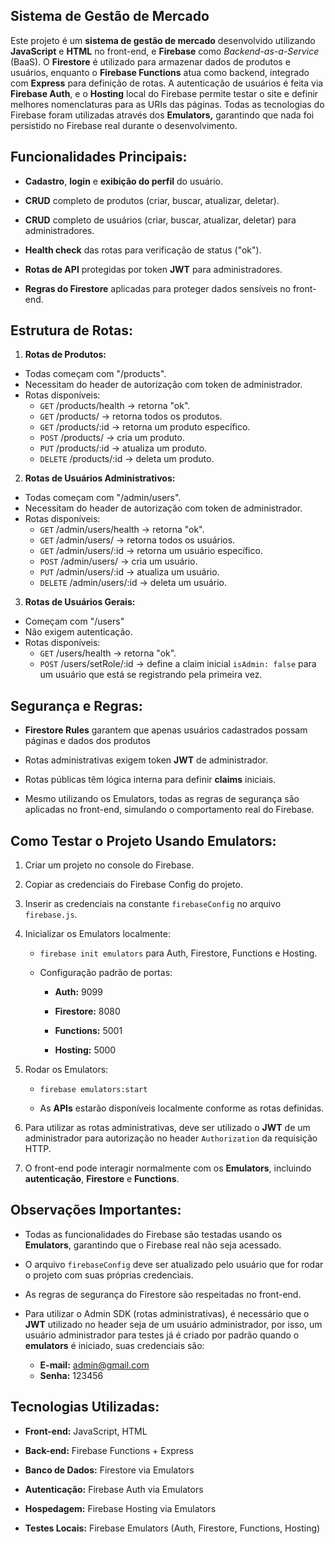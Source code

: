 ## Sistema de Gestão de Mercado
Este projeto é um **sistema de gestão de mercado** desenvolvido utilizando **JavaScript** e **HTML** no front-end, e **Firebase** como *Backend-as-a-Service* (BaaS). O **Firestore** é utilizado para armazenar dados de produtos e usuários, enquanto o **Firebase Functions** atua como backend, integrado com **Express** para definição de rotas. A autenticação de usuários é feita via **Firebase Auth**, e o **Hosting** local do Firebase permite testar o site e definir melhores nomenclaturas para as URIs das páginas. Todas as tecnologias do Firebase foram utilizadas através dos **Emulators,** garantindo que nada foi persistido no Firebase real durante o desenvolvimento.

## Funcionalidades Principais:

-   **Cadastro**, **login** e **exibição do perfil** do usuário.
    
-   **CRUD** completo de produtos (criar, buscar, atualizar, deletar).
    
-   **CRUD** completo de usuários (criar, buscar, atualizar, deletar) para administradores.
    
-   **Health check** das rotas para verificação de status ("ok").
    
-   **Rotas de API** protegidas por token **JWT** para administradores.
    
-   **Regras do Firestore** aplicadas para proteger dados sensíveis no front-end.
    

## Estrutura de Rotas:

1.  **Rotas de Produtos:**
-   Todas começam com "/products".
-   Necessitam do header de autorização com token de administrador.
-   Rotas disponíveis:
    -   `GET` /products/health -> retorna "ok".  
    -   `GET` /products/ -> retorna todos os produtos.
    -   `GET` /products/:id -> retorna um produto específico.
    -   `POST` /products/ -> cria um produto.
    -   `PUT` /products/:id -> atualiza um produto.
    -   `DELETE` /products/:id -> deleta um produto.
 
2.  **Rotas de Usuários Administrativos:**

-   Todas começam com "/admin/users".
-   Necessitam do header de autorização com token de administrador.
-   Rotas disponíveis:
    -   `GET` /admin/users/health -> retorna "ok".
    -   `GET` /admin/users/ -> retorna todos os usuários.
    -   `GET` /admin/users/:id -> retorna um usuário específico.
    -   `POST` /admin/users/ -> cria um usuário.
    -   `PUT` /admin/users/:id -> atualiza um usuário.
    -   `DELETE` /admin/users/:id -> deleta um usuário.
        
3.  **Rotas de Usuários Gerais:**

-   Começam com "/users"
-   Não exigem autenticação.
-   Rotas disponíveis:
    -   `GET` /users/health -> retorna "ok".
    -   `POST` /users/setRole/:id -> define a claim inicial `isAdmin: false` para um usuário que está se registrando pela primeira vez.

## Segurança e Regras:

-   **Firestore Rules** garantem que apenas usuários cadastrados possam páginas e dados dos produtos
    
-   Rotas administrativas exigem token **JWT** de administrador.
    
-   Rotas públicas têm lógica interna para definir **claims** iniciais.
    
-   Mesmo utilizando os Emulators, todas as regras de segurança são aplicadas no front-end, simulando o comportamento real do Firebase.
    

## Como Testar o Projeto Usando Emulators:

1.  Criar um projeto no console do Firebase.
    
2.  Copiar as credenciais do Firebase Config do projeto.
    
3.  Inserir as credenciais na constante `firebaseConfig` no arquivo `firebase.js`.
    
4.  Inicializar os Emulators localmente:
    
    -   `firebase init emulators` para Auth, Firestore, Functions e Hosting.
        
    -   Configuração padrão de portas:
        
        -   **Auth:** 9099
            
        -   **Firestore:** 8080
            
        -   **Functions:** 5001
            
        -   **Hosting:** 5000
            
5.  Rodar os Emulators:
    
    -   `firebase emulators:start`
        
    -   As **APIs** estarão disponíveis localmente conforme as rotas definidas.
        
6.  Para utilizar as rotas administrativas, deve ser utilizado o **JWT** de um administrador para autorização no header `Authorization` da requisição HTTP.
    
7.  O front-end pode interagir normalmente com os **Emulators**, incluindo **autenticação**, **Firestore** e **Functions**.
    

## Observações Importantes:

 -   Todas as funcionalidades do Firebase são testadas usando os **Emulators**, garantindo que o Firebase real não seja acessado.
    
 -   O arquivo `firebaseConfig` deve ser atualizado pelo usuário que for rodar o projeto com suas próprias credenciais.
    
 -   As regras de segurança do Firestore são respeitadas no front-end.
    
 - Para utilizar o Admin SDK (rotas administrativas), é necessário que o
   **JWT** utilizado no header seja de um usuário administrador, por isso, um usuário administrador para testes já é criado por padrão quando o **emulators** é iniciado, suas credenciais são:
   - **E-mail:** admin@gmail.com
   -  **Senha:** 123456
    

## Tecnologias Utilizadas:

-   **Front-end:** JavaScript, HTML
    
-   **Back-end:** Firebase Functions + Express
    
-   **Banco de Dados:** Firestore via Emulators
    
-   **Autenticação:** Firebase Auth via Emulators
    
-   **Hospedagem:** Firebase Hosting via Emulators
    
-   **Testes Locais:** Firebase Emulators (Auth, Firestore, Functions, Hosting)
